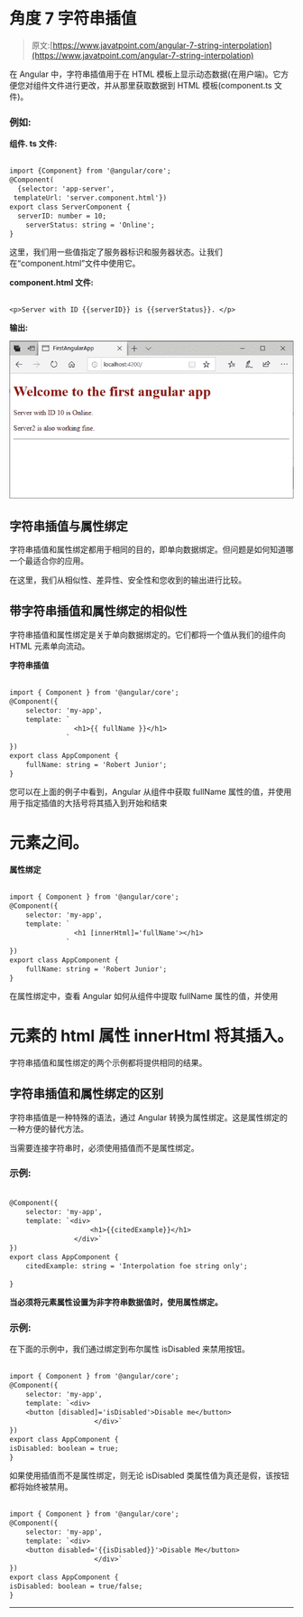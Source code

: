 # 角度 7 字符串插值

> 原文:[https://www.javatpoint.com/angular-7-string-interpolation](https://www.javatpoint.com/angular-7-string-interpolation)

在 Angular 中，字符串插值用于在 HTML 模板上显示动态数据(在用户端)。它方便您对组件文件进行更改，并从那里获取数据到 HTML 模板(component.ts 文件)。

### 例如:

**组件. ts 文件:**

```

import {Component} from '@angular/core';
@Component(
  {selector: 'app-server',
 templateUrl: 'server.component.html'})
export class ServerComponent {
  serverID: number = 10;
    serverStatus: string = 'Online';
}

```

这里，我们用一些值指定了服务器标识和服务器状态。让我们在“component.html”文件中使用它。

**component.html 文件:**

```

<p>Server with ID {{serverID}} is {{serverStatus}}. </p>

```

**输出:**

![String Interpolation](img/f44c7633f294613ae18e9925727baf6a.png)

## 字符串插值与属性绑定

字符串插值和属性绑定都用于相同的目的，即单向数据绑定。但问题是如何知道哪一个最适合你的应用。

在这里，我们从相似性、差异性、安全性和您收到的输出进行比较。

## 带字符串插值和属性绑定的相似性

字符串插值和属性绑定是关于单向数据绑定的。它们都将一个值从我们的组件向 HTML 元素单向流动。

**字符串插值**

```

import { Component } from '@angular/core';
@Component({
    selector: 'my-app',
    template: `
                <h1>{{ fullName }}</h1>
              `
})
export class AppComponent {
    fullName: string = 'Robert Junior';
}

```

您可以在上面的例子中看到，Angular 从组件中获取 fullName 属性的值，并使用用于指定插值的大括号将其插入到开始和结束

# 元素之间。

**属性绑定**

```

import { Component } from '@angular/core';
@Component({
    selector: 'my-app',
    template: `
                <h1 [innerHtml]='fullName'></h1>
              `
})
export class AppComponent {
    fullName: string = 'Robert Junior';
}

```

在属性绑定中，查看 Angular 如何从组件中提取 fullName 属性的值，并使用

# 元素的 html 属性 innerHtml 将其插入。

字符串插值和属性绑定的两个示例都将提供相同的结果。

## 字符串插值和属性绑定的区别

字符串插值是一种特殊的语法，通过 Angular 转换为属性绑定。这是属性绑定的一种方便的替代方法。

当需要连接字符串时，必须使用插值而不是属性绑定。

### 示例:

```

@Component({
    selector: 'my-app',
    template: `<div>
                    <h1>{{citedExample}}</h1>
                </div>`
})
export class AppComponent {
    citedExample: string = 'Interpolation foe string only';

}

```

**当必须将元素属性设置为非字符串数据值时，使用属性绑定。**

### 示例:

在下面的示例中，我们通过绑定到布尔属性 isDisabled 来禁用按钮。

```

import { Component } from '@angular/core';
@Component({
    selector: 'my-app',
    template: `<div>
    <button [disabled]='isDisabled'>Disable me</button>
                     </div>`
})
export class AppComponent {
isDisabled: boolean = true;
}

```

如果使用插值而不是属性绑定，则无论 isDisabled 类属性值为真还是假，该按钮都将始终被禁用。

```

import { Component } from '@angular/core';
@Component({
    selector: 'my-app',
    template: `<div>
    <button disabled='{{isDisabled}}'>Disable Me</button>
                     </div>`
})
export class AppComponent {
isDisabled: boolean = true/false;
}

```

* * *